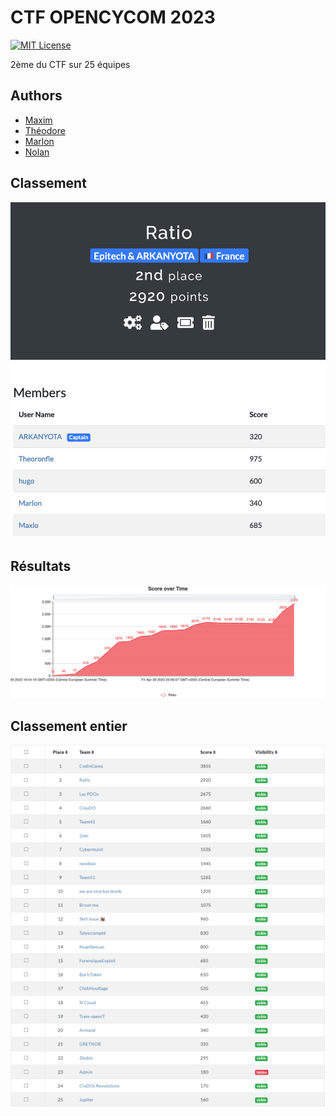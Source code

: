 # CTF OPENCYCOM 2023

[![MIT License](https://img.shields.io/badge/License-MIT-green.svg)](https://choosealicense.com/licenses/mit/)

2ème du CTF sur 25 équipes

## Authors

- [Maxim](https://github.com/MaximCosta)
- [Théodore](https://github.com/TheodoreBillotte)
- [Marlon]()
- [Nolan](https://github.com/ARKANYOTA)

## Classement

![Classements](classements.png)

## Résultats

![Résultats](results.png)

## Classement entier

![Classemententier](classement.png)
